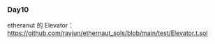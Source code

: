 ### Day10
etheranut 的 Elevator：https://github.com/rayjun/ethernaut_sols/blob/main/test/Elevator.t.sol

